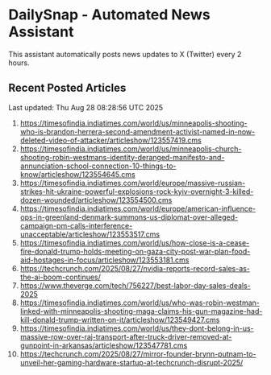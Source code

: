 # DailySnap - Automated News Assistant

This assistant automatically posts news updates to X (Twitter) every 2 hours.

## Recent Posted Articles

Last updated: Thu Aug 28 08:28:56 UTC 2025

1. https://timesofindia.indiatimes.com/world/us/minneapolis-shooting-who-is-brandon-herrera-second-amendment-activist-named-in-now-deleted-video-of-attacker/articleshow/123557419.cms
2. https://timesofindia.indiatimes.com/world/us/minneapolis-church-shooting-robin-westmans-identity-deranged-manifesto-and-annunciation-school-connection-10-things-to-know/articleshow/123554645.cms
3. https://timesofindia.indiatimes.com/world/europe/massive-russian-strikes-hit-ukraine-powerful-explosions-rock-kyiv-overnight-3-killed-dozen-wounded/articleshow/123554500.cms
4. https://timesofindia.indiatimes.com/world/europe/american-influence-ops-in-greenland-denmark-summons-us-diplomat-over-alleged-campaign-pm-calls-interference-unacceptable/articleshow/123553517.cms
5. https://timesofindia.indiatimes.com/world/us/how-close-is-a-cease-fire-donald-trump-holds-meeting-on-gaza-city-post-war-plan-food-aid-hostages-in-focus/articleshow/123553181.cms
6. https://techcrunch.com/2025/08/27/nvidia-reports-record-sales-as-the-ai-boom-continues/
7. https://www.theverge.com/tech/756227/best-labor-day-sales-deals-2025
8. https://timesofindia.indiatimes.com/world/us/who-was-robin-westman-linked-with-minneapolis-shooting-maga-claims-his-gun-magazine-had-kill-donald-trump-written-on-it/articleshow/123549427.cms
9. https://timesofindia.indiatimes.com/world/us/they-dont-belong-in-us-massive-row-over-raj-transport-after-truck-driver-removed-at-gunpoint-in-arkansas/articleshow/123547781.cms
10. https://techcrunch.com/2025/08/27/mirror-founder-brynn-putnam-to-unveil-her-gaming-hardware-startup-at-techcrunch-disrupt-2025/

